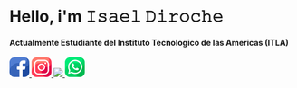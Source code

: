 <h1> Hello, i'm 𝙸𝚜𝚊𝚎𝚕 𝙳𝚒𝚛𝚘𝚌𝚑𝚎 </h1>
<h4>Actualmente Estudiante del Instituto Tecnologico de las Americas (ITLA)</h4>




<a href="https://www.facebook.com/isaelDD/" ><img src="iconos/facebook.png" widht="35" height="35"> </a>
<a href="https://www.instagram.com/_isael_diroche_/" ><img src="iconos/instagram.png" widht="35" height="35"> </a>
<a href="https://twitter.com/isael93687404" ><img src="iconos/gotjeo.png" widht="35" height="35"> </a>
<a href="https://www.facebook.com/isaelDD/" ><img src="iconos/whatsapp.png" widht="35" height="35"> </a>
